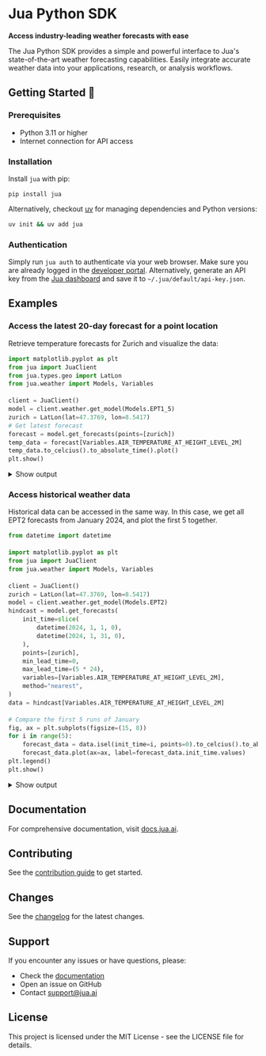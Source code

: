 # Jua Python SDK

**Access industry-leading weather forecasts with ease**

The Jua Python SDK provides a simple and powerful interface to Jua's state-of-the-art weather forecasting capabilities. Easily integrate accurate weather data into your applications, research, or analysis workflows.

## Getting Started 🚀

### Prerequisites

- Python 3.11 or higher
- Internet connection for API access

### Installation

Install `jua` with pip:

```
pip install jua
```

Alternatively, checkout [uv](https://docs.astral.sh/uv/) for managing dependencies and Python versions:

```bash
uv init && uv add jua
```

### Authentication

Simply run `jua auth` to authenticate via your web browser. Make sure you are already logged in the [developer portal](https://developer.jua.ai).
Alternatively, generate an API key from the [Jua dashboard](https://developer.jua.ai/api-keys) and save it to `~/.jua/default/api-key.json`.

## Examples

### Access the latest 20-day forecast for a point location

Retrieve temperature forecasts for Zurich and visualize the data:

```python
import matplotlib.pyplot as plt
from jua import JuaClient
from jua.types.geo import LatLon
from jua.weather import Models, Variables

client = JuaClient()
model = client.weather.get_model(Models.EPT1_5)
zurich = LatLon(lat=47.3769, lon=8.5417)
# Get latest forecast
forecast = model.get_forecasts(points=[zurich])
temp_data = forecast[Variables.AIR_TEMPERATURE_AT_HEIGHT_LEVEL_2M]
temp_data.to_celcius().to_absolute_time().plot()
plt.show()
```

<details>
<summary>Show output</summary>

![Forecast Zurich 20d](content/readme/forecast_zurich.png)

</details>

### Access historical weather data

Historical data can be accessed in the same way. In this case, we get all EPT2 forecasts from January 2024, and plot the first 5 together.

```python
from datetime import datetime

import matplotlib.pyplot as plt
from jua import JuaClient
from jua.weather import Models, Variables

client = JuaClient()
zurich = LatLon(lat=47.3769, lon=8.5417)
model = client.weather.get_model(Models.EPT2)
hindcast = model.get_forecasts(
    init_time=slice(
        datetime(2024, 1, 1, 0),
        datetime(2024, 1, 31, 0),
    ),
    points=[zurich],
    min_lead_time=0,
    max_lead_time=(5 * 24),
    variables=[Variables.AIR_TEMPERATURE_AT_HEIGHT_LEVEL_2M],
    method="nearest",
)
data = hindcast[Variables.AIR_TEMPERATURE_AT_HEIGHT_LEVEL_2M]

# Compare the first 5 runs of January
fig, ax = plt.subplots(figsize=(15, 8))
for i in range(5):
    forecast_data = data.isel(init_time=i, points=0).to_celcius().to_absolute_time()
    forecast_data.plot(ax=ax, label=forecast_data.init_time.values)
plt.legend()
plt.show()
```

<details>
<summary>Show output</summary>

![Europe Hindcast](content/readme/hindcast_zurich.png)

</details>

## Documentation

For comprehensive documentation, visit [docs.jua.ai](https://docs.jua.ai).

## Contributing

See the [contribution guide](./CONTRIBUTING.md) to get started.

## Changes

See the [changelog](./CHANGELOG.md) for the latest changes.

## Support

If you encounter any issues or have questions, please:

- Check the [documentation](https://docs.jua.ai)
- Open an issue on GitHub
- Contact support@jua.ai

## License

This project is licensed under the MIT License - see the LICENSE file for details.
